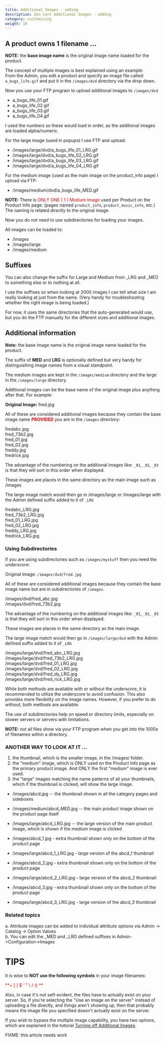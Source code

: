 ```yaml
---
title: Additional Images - adding 
description: Zen Cart Additional Images - adding 
category: customizing 
weight: 10
---
```


## A product owns 1 filename ...

**NOTE:** the **base image name** is the original image name loaded for the product.  

The concept of multiple images is best explained using an example:  
From the Admin, you edit a product and specify an image file called:  
`a_bugs_life.gif` and put it in the `/images/dvd` directory via the drop down.  

Now you use your FTP program to upload additional images to 
`/images/dvd`

*   a_bugs_life_01.gif
*   a_bugs_life_02.gif
*   a_bugs_life_03.gif
*   a_bugs_life_04.gif

I used the numbers so these would load in order, as the additional images are loaded alpha/numeric.  

For the large image (used in popups) I use FTP and upload:  

*   /images/large/dvd/a_bugs_life_01_LRG.gif
*   /images/large/dvd/a_bugs_life_02_LRG.gif
*   /images/large/dvd/a_bugs_life_03_LRG.gif
*   /images/large/dvd/a_bugs_life_04_LRG.gif

For the medium image (used as the main image on the product_info page) I upload via FTP:  

*   /images/medium/dvd/a_bugs_life_MED.gif

**NOTE:** There is <font color="#ff0000">ONLY ONE ( 1 ) Medium Image</font> used per Product on the Product Info page: (pages named `product_info`, `product_music_info`, etc.) The naming is related directly to the original image.  

Now you do not need to use subdirectories for loading your images.  

All images can be loaded to:  

*   /images
*   /images/large
*   /images/medium

## Suffixes

You can also change the suffix for Large and Medium from _LRG and _MED to something else or to nothing at all.  

I use the suffixes so when looking at 2000 images I can tell what size I am really looking at just from the name. (Very handy for troubleshooting whether the right image is being loaded.)  

For now, it uses the same directories that the auto-generated would use, but you do the FTP manually for the different sizes and additional images.  

## Additional information

**Note:** the base image name is the original image name loaded for the product.  

The suffix of **MED** and **LRG** is optionally defined but very handy for distinguishing image names from a visual standpoint.  

The medium images are kept in the `/images/medium` directory and the large in the `/images/large` directory.

Additional images can be the base name of the original image plus anything after that. For example:  

**Original Image:** fred.jpg  

All of these are considered additional images because they contain the base image name **<font color="#ff0000">PROVIDED</font>** you are in the 
`/images` directory:  

fredabc.jpg  
fred_73b2.jpg  
fred_01.jpg  
fred_02.jpg  
freddy.jpg  
fredrick.jpg  

The advantage of the numbering on the additional images like: `_01`, `_02`, `_03` is that they will sort in this order when displayed.  

These images are places in the same directory as the main image such as /images  

The large image match would then go in /images/large or /images/large with the Admin defined suffix added to it of `_LRG `

fredabc_LRG.jpg  
fred_73b2_LRG.jpg  
fred_01_LRG.jpg  
fred_02_LRG.jpg  
freddy_LRG.jpg  
fredrick_LRG.jpg  

### Using Subdirectories 
If you are using subdirectories such as `/images/mystuff`
then you need the underscore:

Original Image: `/images/dvd/fred.jpg`

All of these are considered additional images because they contain the base image name but are in subdirectories of `/images`.

/images/dvd/fred_abc.jpg  
/images/dvd/fred_73b2.jpg  

The advantage of the numbering on the additional images like: `_01`, `_02`, `_03` is that they will sort in this order when displayed.  

These images are places in the same directory as the main image. 

The large image match would then go in 
`/images/large/dvd` with the Admin defined suffix added to it of `_LRG`

/images/large/dvd/fred_abc_LRG.jpg  
/images/large/dvd/fred_73b2_LRG.jpg  
/images/large/dvd/fred_01_LRG.jpg  
/images/large/dvd/fred_02_LRG.jpg  
/images/large/dvd/fred_dy_LRG.jpg  
/images/large/dvd/fred_rick_LRG.jpg  

While both methods are available with or without the underscore, it is recommended to utilize the underscore to avoid confusion. This also provides more flexibility on the image names. However, if you prefer to do without, both methods are available.  

The use of subdirectories help on speed or directory limits, especially on slower servers or servers with limitations.  

**NOTE:** not all files show via your FTP program when you get into the 1000s of filenames within a directory.  

### ANOTHER WAY TO LOOK AT IT ...

1) the thumbnail, which is the smaller image, in the /images/ folder.  
2) the "medium" image, which is ONLY used on the Product Info page as the primary product image. And ONLY the first "medium" image is ever used.  
3) the "large" images matching the name patterns of all your thumbnails, which if the thumbnail is clicked, will show the large image.  

- /images/abcd.jpg -- the thumbnail shown in all the category pages and sideboxes  
- /images/medium/abcd_MED.jpg -- the main product image shown on the product page itself  
- /images/large/abcd_LRG.jpg -- the large version of the main product image, which is shown if the medium image is clicked  

- /images/abcd_1.jpg - extra thumbnail shown only on the bottom of the product page  
- /images/large/abcd_1_LRG.jpg - large version of the abcd_1 thumbnail  

- /images/abcd_2.jpg - extra thumbnail shown only on the bottom of the product page  
- /images/large/abcd_2_LRG.jpg - large version of the abcd_2 thumbnail  

- /images/abcd_3.jpg - extra thumbnail shown only on the bottom of the product page  
- /images/large/abcd_3_LRG.jpg - large version of the abcd_3 thumbnail  

### Related topics

a. Attribute images can be added to individual attribute options via Admin -> Catalog -> Option Values  
b. You can edit the _MED and _LRG defined suffixes in Admin->Configuration->Images  

# TIPS

It is wise to **NOT use the following symbols** in your image filenames: 

<font color="#ff0000">**+ [ ] $ ' " \ / ()  **</font>  

Also, in case it's not self-evident, the files have to actually exist on your server. So, if you're selecting the "Use an image on the server" instead of uploading a file directly, and things aren't showing up, then that probably means the image file you specified doesn't actually exist on the server.  

If you wish to bypass the multiple image capability, you have two options, which are explained in the tutorial 
[Turning off Additional Images](customizing/turning_off_additional_images).

FIXME: this article needs work 
